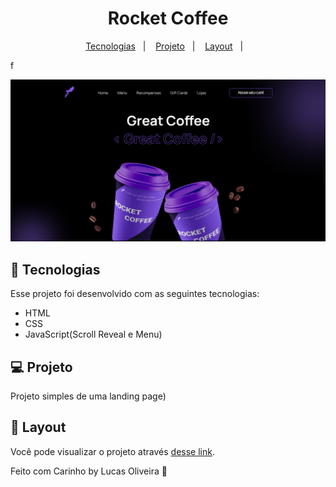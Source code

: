 <h1 align="center">
  Rocket Coffee
</h1>

<p align="center">
  <a href="#-tecnologias">Tecnologias</a>&nbsp;&nbsp;&nbsp;|&nbsp;&nbsp;&nbsp;
  <a href="#-projeto">Projeto</a>&nbsp;&nbsp;&nbsp;|&nbsp;&nbsp;&nbsp;
  <a href="#-layout">Layout</a>&nbsp;&nbsp;&nbsp;|&nbsp;&nbsp;&nbsp;
</p>f
<p align="center">
   <img alt="RocketCoffee" title="RocketCoffee" src="https://github.com/LuskarDev/RocketCoffee/blob/main/assets/rocketcoffe.png" width="720px" />
</p>

## 🚀 Tecnologias

Esse projeto foi desenvolvido com as seguintes tecnologias:

- HTML
- CSS
- JavaScript(Scroll Reveal e Menu)

## 💻 Projeto
Projeto simples de uma landing page)

## 🔖 Layout

Você pode visualizar o projeto através [desse link](https://luskardev.github.io/RocketCoffee/).


Feito com Carinho by Lucas Oliveira :wave:
